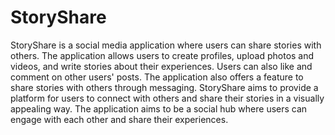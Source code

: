 # StoryShare

StoryShare is a social media application where users can share stories with others. The application allows users to create profiles, upload photos and videos, and write stories about their experiences. Users can also like and comment on other users' posts. The application also offers a feature to share stories with others through messaging. StoryShare aims to provide a platform for users to connect with others and share their stories in a visually appealing way. The application aims to be a social hub where users can engage with each other and share their experiences.
